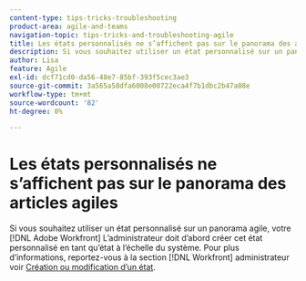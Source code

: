 ```yaml
---
content-type: tips-tricks-troubleshooting
product-area: agile-and-teams
navigation-topic: tips-tricks-and-troubleshooting-agile
title: Les états personnalisés ne s’affichent pas sur le panorama des articles agiles
description: Si vous souhaitez utiliser un état personnalisé sur un panorama agile, votre [!DNL Adobe Workfront] L’administrateur doit d’abord créer cet état personnalisé en tant qu’état à l’échelle du système.
author: Lisa
feature: Agile
exl-id: dcf71cd0-da56-48e7-85bf-393f5cec3ae3
source-git-commit: 3a565a58dfa6008e00722eca4f7b1dbc2b47a08e
workflow-type: tm+mt
source-wordcount: '82'
ht-degree: 0%

---
```


# Les états personnalisés ne s’affichent pas sur le panorama des articles agiles

Si vous souhaitez utiliser un état personnalisé sur un panorama agile, votre [!DNL Adobe Workfront] L’administrateur doit d’abord créer cet état personnalisé en tant qu’état à l’échelle du système. Pour plus d’informations, reportez-vous à la section [!DNL Workfront] administrateur voir [Création ou modification d’un état](../../administration-and-setup/customize-workfront/creating-custom-status-and-priority-labels/create-or-edit-a-status.md).
